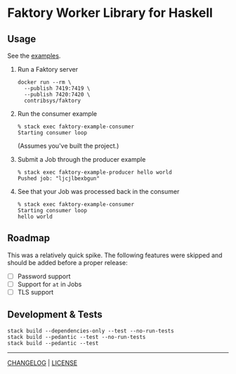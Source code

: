 # Faktory Worker Library for Haskell

## Usage

See the [examples](./examples).

1. Run a Faktory server

   ```console
   docker run --rm \
     --publish 7419:7419 \
     --publish 7420:7420 \
     contribsys/faktory
   ```

1. Run the consumer example

   ```console
   % stack exec faktory-example-consumer
   Starting consumer loop
   ```

   (Assumes you've built the project.)

1. Submit a Job through the producer example

   ```console
   % stack exec faktory-example-producer hello world
   Pushed job: "ljcjlbexbgun"
   ```

1. See that your Job was processed back in the consumer

   ```console
   % stack exec faktory-example-consumer
   Starting consumer loop
   hello world
   ```

## Roadmap

This was a relatively quick spike. The following features were skipped and
should be added before a proper release:

- [ ] Password support
- [ ] Support for `at` in Jobs
- [ ] TLS support

## Development & Tests

```console
stack build --dependencies-only --test --no-run-tests
stack build --pedantic --test --no-run-tests
stack build --pedantic --test
```

---

[CHANGELOG](./CHANGELOG.md) | [LICENSE](./LICENSE)
